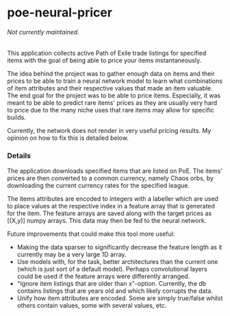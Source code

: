 # poe-neural-pricer 

###### Not currently maintained.

This application collects active Path of Exile trade listings for specified items with the goal of being able to price your items instantaneously. 

The idea behind the project was to gather enough data on items and their prices to be able to train a neural network model to learn what combinations of item attributes and their respective values that made an item valuable. The end goal for the project was to be able to price items. Especially, it was meant to be able to predict rare items' prices as they are usually very hard to price due to the many niche uses that rare items may allow for specific builds.

Currently, the network does not render in very useful pricing results. My opinion on how to fix this is detailed below.

### Details
The application downloads specified items that are listed on PoE. The items' prices are then converted to a common currency, namely Chaos orbs, by downloading the current currency rates for the specified league. 

The items attributes are encoded to integers with a labeller which are used to place values at the respective index in a feature array that is generated for the item. The feature arrays are saved along with the target prices as [(X,y)] numpy arrays. This data may then be fed to the neural network.

Future improvements that could make this tool more useful: 
* Making the data sparser to significantly decrease the feature length as it currently may be a very large 1D array.
* Use models with, for the task, better architectures than the current one (which is just sort of a default model). Perhaps  convolutional layers could be used if the feature arrays were differently arranged.
* "Ignore item listings that are older than x"-option. Currently, the db contains listings that are years old and which likely corrupts the data.
* Unify how item attributes are encoded. Some are simply true/false whilst others contain values, some with several values, etc.
